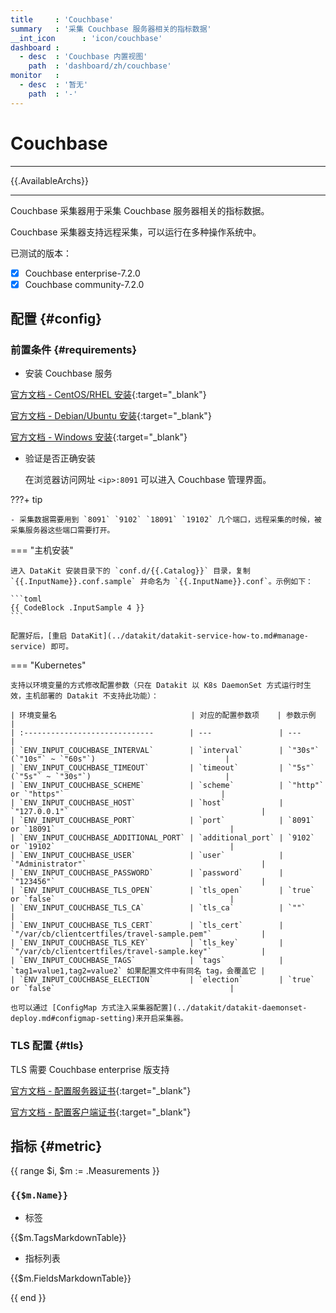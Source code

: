 ```yaml
---
title     : 'Couchbase'
summary   : '采集 Couchbase 服务器相关的指标数据'
__int_icon      : 'icon/couchbase'
dashboard :
  - desc  : 'Couchbase 内置视图'
    path  : 'dashboard/zh/couchbase'
monitor   :
  - desc  : '暂无'
    path  : '-'
---
```


<!-- markdownlint-disable MD025 -->
# Couchbase
<!-- markdownlint-enable -->
---

{{.AvailableArchs}}

---

Couchbase 采集器用于采集 Couchbase 服务器相关的指标数据。

Couchbase 采集器支持远程采集，可以运行在多种操作系统中。

已测试的版本：

- [x] Couchbase enterprise-7.2.0
- [x] Couchbase community-7.2.0

## 配置 {#config}

### 前置条件 {#requirements}

- 安装 Couchbase 服务
  
[官方文档 - CentOS/RHEL 安装](https://docs.couchbase.com/server/current/install/install-intro.html){:target="_blank"}

[官方文档 - Debian/Ubuntu 安装](https://docs.couchbase.com/server/current/install/ubuntu-debian-install.html){:target="_blank"}

[官方文档 - Windows 安装](https://docs.couchbase.com/server/current/install/install-package-windows.html){:target="_blank"}

- 验证是否正确安装

  在浏览器访问网址 `<ip>:8091` 可以进入 Couchbase 管理界面。

<!-- markdownlint-disable MD046 -->
???+ tip

    - 采集数据需要用到 `8091` `9102` `18091` `19102` 几个端口，远程采集的时候，被采集服务器这些端口需要打开。
<!-- markdownlint-enable -->

<!-- markdownlint-disable MD046 -->
=== "主机安装"

    进入 DataKit 安装目录下的 `conf.d/{{.Catalog}}` 目录，复制 `{{.InputName}}.conf.sample` 并命名为 `{{.InputName}}.conf`。示例如下：
    
    ```toml
    {{ CodeBlock .InputSample 4 }}
    ```

    配置好后，[重启 DataKit](../datakit/datakit-service-how-to.md#manage-service) 即可。

=== "Kubernetes"

    支持以环境变量的方式修改配置参数（只在 Datakit 以 K8s DaemonSet 方式运行时生效，主机部署的 Datakit 不支持此功能）：

    | 环境变量名                              | 对应的配置参数项    | 参数示例                                                 |
    | :-----------------------------        | ---               | ---                                                     |
    | `ENV_INPUT_COUCHBASE_INTERVAL`        | `interval`        | `"30s"` (`"10s"` ~ `"60s"`)                             |
    | `ENV_INPUT_COUCHBASE_TIMEOUT`         | `timeout`         | `"5s"`  (`"5s"` ~ `"30s"`)                              |
    | `ENV_INPUT_COUCHBASE_SCHEME`          | `scheme`          | `"http"` or `"https"`                                   |
    | `ENV_INPUT_COUCHBASE_HOST`            | `host`            | `"127.0.0.1"`                                           |
    | `ENV_INPUT_COUCHBASE_PORT`            | `port`            | `8091` or `18091`                                       |
    | `ENV_INPUT_COUCHBASE_ADDITIONAL_PORT` | `additional_port` | `9102` or `19102`                                       |
    | `ENV_INPUT_COUCHBASE_USER`            | `user`            | `"Administrator"`                                       |
    | `ENV_INPUT_COUCHBASE_PASSWORD`        | `password`        | `"123456"`                                              |
    | `ENV_INPUT_COUCHBASE_TLS_OPEN`        | `tls_open`        | `true` or `false`                                       |
    | `ENV_INPUT_COUCHBASE_TLS_CA`          | `tls_ca`          | `""`                                                    |
    | `ENV_INPUT_COUCHBASE_TLS_CERT`        | `tls_cert`        | `"/var/cb/clientcertfiles/travel-sample.pem"`           |
    | `ENV_INPUT_COUCHBASE_TLS_KEY`         | `tls_key`         | `"/var/cb/clientcertfiles/travel-sample.key"`           |
    | `ENV_INPUT_COUCHBASE_TAGS`            | `tags`            | `tag1=value1,tag2=value2` 如果配置文件中有同名 tag，会覆盖它 |
    | `ENV_INPUT_COUCHBASE_ELECTION`        | `election`        | `true` or `false`                                       |

    也可以通过 [ConfigMap 方式注入采集器配置](../datakit/datakit-daemonset-deploy.md#configmap-setting)来开启采集器。

<!-- markdownlint-enable -->

### TLS 配置 {#tls}

TLS 需要 Couchbase enterprise 版支持

[官方文档 - 配置服务器证书](https://docs.couchbase.com/server/current/manage/manage-security/configure-server-certificates.html){:target="_blank"}

[官方文档 - 配置客户端证书](https://docs.couchbase.com/server/current/manage/manage-security/configure-client-certificates.html){:target="_blank"}

## 指标 {#metric}

{{ range $i, $m := .Measurements }}

### `{{$m.Name}}`

- 标签

{{$m.TagsMarkdownTable}}

- 指标列表

{{$m.FieldsMarkdownTable}}

{{ end }}
